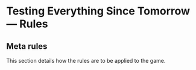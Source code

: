 # Testing Everything Since Tomorrow — Rules

<a name='meta-rules'/>

## Meta rules

This section details how the rules are to be applied to the game.

